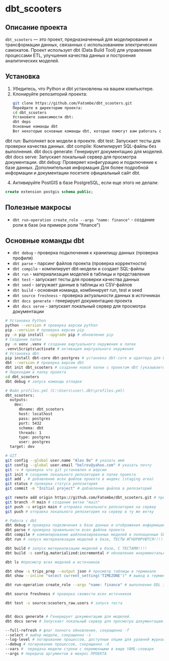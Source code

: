 # dbt_scooters

## Описание проекта

`dbt_scooters` — это проект, предназначенный для моделирования и трансформации данных, связанных с использованием электрических самокатов. Проект использует dbt (Data Build Tool) для управления процессами ETL, улучшения качества данных и построения аналитических моделей.

## Установка

1. Убедитесь, что Python и dbt установлены на вашем компьютере.
2. Клонируйте репозиторий проекта:
   ```bash
   git clone https://github.com/Fatombe/dbt_scooters.git
   Перейдите в директорию проекта:
   cd dbt_scooters
   Установите зависимости dbt:
   dbt deps
   Основные команды dbt
   Вот некоторые основные команды dbt, которые помогут вам работать с проектом:
   ```

dbt run: Выполняет все модели в проекте.
dbt test: Запускает тесты для проверки качества данных.
dbt compile: Компилирует SQL-файлы без выполнения.
dbt docs generate: Генерирует документацию для моделей.
dbt docs serve: Запускает локальный сервер для просмотра документации.
dbt debug: Проверяет конфигурацию и подключение к базе данных.
Дополнительная информация
Для более подробной информации и документации посетите официальный сайт dbt.

4. Активируйте PostGIS в базе PostgreSQL, если еще этого не делали:

```sql
create extension postgis schema public;
```

## Полезные макросы

- `dbt run-operation create_role --args "name: finance"` - создание роли в базе (на примере роли "finance")

## Основные команды dbt

- `dbt debug` - проверка подключения к хранилищу данных (проверка профиля)
- `dbt parse` - парсинг файлов проекта (проверка корректности)
- `dbt compile` - компилирует dbt-модели и создает SQL-файлы
- `dbt run` - материализация моделей в таблицы и представления
- `dbt test` - запускает тесты для проверки качества данных
- `dbt seed` - загружает данные в таблицы из CSV-файлов
- `dbt build` - основная команда, комбинирует run, test и seed
- `dbt source freshness` - проверка актуальности данных в источниках
- `dbt docs generate` - генерирует документацию проекта
- `dbt docs serve` - запускает локальный сервер для просмотра документации


```bash
# Установка Python
python --version # проверка версии python
pip --version # проверка версии pip
py -m pip install --upgrade pip # обновление pip
# Создание папки
py -m venv .venv # создание виртуального окружения в папке
.venv\Scripts\activate # активация виртуального окружения
# Установка dbt
pip install dbt-core dbt-postgres # установка dbt-core и адаптера для базы данных PostgreSQL
dbt --version # проверка версии dbt
dbt init dbt_scooters # создание новой папки с проектом dbt (указывается данные базы) и файла profiles.yml
# Переходим в папку проекта
cd dbt_scooters
dbt debug # запуск команды отладки
```

```bash
# Файл profiles.yml (C:\Users\user\.dbt\profiles.yml)
dbt_scooters:
  outputs:
    dev:
      dbname: dbt_scooters
      host: localhost
      pass: postgres
      port: 5432
      schema: dbt
      threads: 1
      type: postgres
      user: postgres
  target: dev
```

```bash
# GIT
git config --global user.name "Alex Be" # указать имя
git config --global user.email "belrev@yahoo.com" # указать почту
git -v # проверка что git установлен и версии
git init # создание локального репозитория в папке проекта
git add . # добавление всех файлов проекта в индекс (staging area)
git status # проверка статуса репозитория
git commit -m "Initial project" # добавление файлов в репозиторий

git remote add origin https://github.com/Fatombe/dbt_scooters.git # привязка локального репозитория к серверу
git branch -M main # создание ветки "main"
git push -u origin main # отправка локального репозитория на сервер
git push # отправка локального репозитория на сервер в ту же ветку
```

```bash
# Работа с dbt
dbt debug # проверка подключения к базе данных и отображения информации для целей отладки, такой как достоверность вашего файла проекта, версия dbt и ваша установка любых необходимых зависимостей
dbt parse # проверка правильности всех файлов проекта
dbt compile # компилирование шаблонизированных моделей в полноценные SQL-скрипты
dbt run # запуск материализации моделей в базе, ТЕСТЫ ИГНОРИРУЮТСЯ!!!!!

dbt build # запуск материализации моделей в базе, С ТЕСТАМИ!!!!
dbt build -s config.materialized:incremental # обновление инкрементальных моделей

dbt ls #просмотр всех моделей и источников

dbt show -s trips_prep --output json # просмотр таблицы в терминале
dbt show --inline "select current_setting('TIMEZONE')" # вывод в терминал информации о текущей зоне времени

dbt run-operation create_role --args "name: finance" # выполнение DDL запросов

dbt source freshness # проверка свежести всех источников

dbt test -s source:scooters_raw.users # запуск теста


dbt docs generate # Генерирует документацию для моделей.
dbt docs serve # Запускает локальный сервер для просмотра документации.

--full-refresh # флаг полного обновления, сокращенно -f
--select # выбор модели, сокращенно -s
--log-level # логирование процессов, доступные опции для уровней журнала являются debug, info, warn, error или none.
--debug # логирование процессов, сокращенно -d
--vars #  передача модели строки с переменными в виде YAML-словаря
--args # передача аргументов в макрос ПРОЕКТА
```
